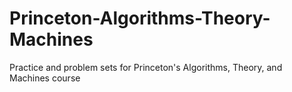 # Princeton-Algorithms-Theory-Machines
Practice and problem sets for Princeton's Algorithms, Theory, and Machines course
